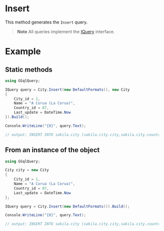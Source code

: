 # Insert

This method generates the `Insert` query.

> **Note**
>All queries implement the [IQuery](IQuery.md) interface.

# Example

## Static methods
```csharp
using GSqlQuery;

IQuery query = City.Insert(new DefaultFormats(), new City
{
    City_id = 1,
    Name = "A Corua (La Corua)",
    Country_id = 87,
    Last_update = DateTime.Now
}).Build();

Console.WriteLine("{0}", query.Text);

// output: INSERT INTO sakila.city (sakila.city.city,sakila.city.country_id,sakila.city.last_update) VALUES (@PI0,@PI1,@PI2);
```

## From an instance of the object
```csharp
using GSqlQuery;

City city = new City
{
    City_id = 1,
    Name = "A Corua (La Corua)",
    Country_id = 87,
    Last_update = DateTime.Now
};

IQuery query = City.Insert(new DefaultFormats()).Build();

Console.WriteLine("{0}", query.Text);

// output: INSERT INTO sakila.city (sakila.city.city,sakila.city.country_id,sakila.city.last_update) VALUES (@PI0,@PI1,@PI2);
```